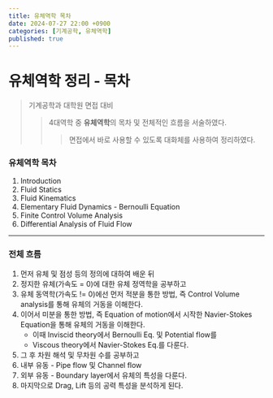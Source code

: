 ```yaml
---
title: 유체역학 목차
date: 2024-07-27 22:00 +0900
categories: [기계공학, 유체역학]
published: true
---
```


# 유체역학 정리 - 목차


> 기계공학과 대학원 면접 대비
>> 4대역학 중 **유체역학**의 목차 및 전체적인 흐름을 서술하였다.
>>> 면접에서 바로 사용할 수 있도록 대화체를 사용하여 정리하였다.


### 유체역학 목차
1. Introduction
2. Fluid Statics
3. Fluid Kinematics
4. Elementary Fluid Dynamics - Bernoulli Equation
5. Finite Control Volume Analysis
6. Differential Analysis of Fluid Flow


***


### 전체 흐름
1. 먼저 유체 및 점성 등의 정의에 대하여 배운 뒤
2. 정지한 유체(가속도 = 0)에 대한 유체 정역학을 공부하고
3. 유체 동역학(가속도 != 0)에선 먼저 적분을 통한 방법, 즉 Control Volume analysis를 통해 유체의 거동을 이해한다.
4. 이어서 미분을 통한 방법, 즉 Equation of motion에서 시작한 Navier-Stokes Equation을 통해 유체의 거동을 이해한다.
   * 이때 Inviscid theory에서 Bernoulli Eq. 및 Potential flow를
   * Viscous theory에서 Navier-Stokes Eq.를 다룬다.
5. 그 후 차원 해석 및 무차원 수를 공부하고
6. 내부 유동 - Pipe flow 및 Channel flow
7. 외부 유동 - Boundary layer에서 유체의 특성을 다룬다.
8. 마지막으로 Drag, Lift 등의 공력 특성을 분석하게 된다.

